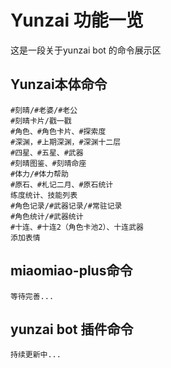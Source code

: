 # Yunzai 功能一览
这是一段关于yunzai bot 的命令展示区

## Yunzai本体命令
```
#刻晴/#老婆/#老公
#刻晴卡片/戳一戳
#角色、#角色卡片、#探索度
#深渊，#上期深渊，#深渊十二层
#四星、#五星、#武器
#刻晴图鉴、#刻晴命座
#体力/#体力帮助
#原石、#札记二月、#原石统计
练度统计、技能列表
#角色记录/#武器记录/#常驻记录
#角色统计/#武器统计
#十连、#十连2（角色卡池2）、十连武器
添加表情
```
## miaomiao-plus命令
```
等待完善...
```
## yunzai bot 插件命令

```
持续更新中...
```